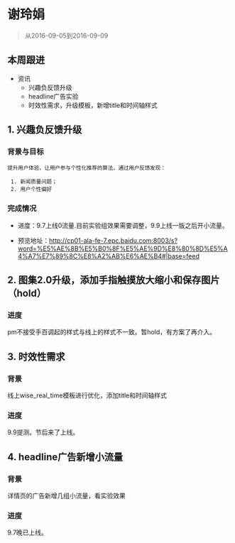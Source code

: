 # 谢玲娟

> 从2016-09-05到2016-09-09

## 本周跟进

- 资讯
    - 兴趣负反馈升级
    - headline广告实验
    - 时效性需求，升级模板，新增title和时间轴样式
    
## 1. 兴趣负反馈升级

### 背景与目标

    提升用户体验，让用户参与个性化推荐的算法，通过用户反馈发现：
     
     1. 新闻质量问题；
     2. 用户个性偏好

### 完成情况

- 进度：9.7上线0流量.目前实验组效果需要调整，9.9上线一版之后开小流量。

- 预览地址：http://cp01-ala-fe-7.epc.baidu.com:8003/s?word=%E5%AE%8B%E5%B0%8F%E5%AE%9D%E8%80%8D%E5%A4%A7%E7%89%8C%E8%A2%AB%E6%AE%B4#|base=feed

## 2. 图集2.0升级，添加手指触摸放大缩小和保存图片（hold）

### 进度

pm不接受手百调起的样式与线上的样式不一致。暂hold，有方案了再介入。

## 3. 时效性需求

### 背景

线上wise_real_time模板进行优化，添加title和时间轴样式

### 进度

9.9提测。节后来了上线。

## 4. headline广告新增小流量

### 背景

详情页的广告新增几组小流量，看实验效果

### 进度

9.7晚已上线。